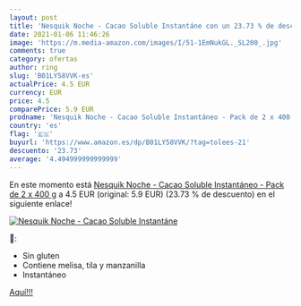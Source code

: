 ```yaml
---
layout: post
title: 'Nesquik Noche - Cacao Soluble Instantáne con un 23.73 % de descuento'
date: 2021-01-06 11:46:26
image: 'https://m.media-amazon.com/images/I/51-1EmNukGL._SL200_.jpg'
comments: true
category: ofertas
author: ring
slug: 'B01LY58VVK-es'
actualPrice: 4.5 EUR
currency: EUR
price: 4.5
comparePrice: 5.9 EUR
prodname: 'Nesquik Noche - Cacao Soluble Instantáneo - Pack de 2 x 400 g'
country: 'es'
flag: '🇪🇸'
buyurl: 'https://www.amazon.es/dp/B01LY58VVK/?tag=tolees-21'
descuento: '23.73'
average: '4.494999999999999'
---
```


En este momento está [Nesquik Noche - Cacao Soluble Instantáneo - Pack de 2 x 400 g](https://www.amazon.es/dp/B01LY58VVK/?tag=tolees-21) a 4.5 EUR (original: 5.9 EUR) (23.73 %  de descuento) en el siguiente enlace!

[![Nesquik Noche - Cacao Soluble Instantáne](https://m.media-amazon.com/images/I/51-1EmNukGL._SL200_.jpg)](https://www.amazon.es/dp/B01LY58VVK/?tag=tolees-21)

🔎:

- Sin gluten
- Contiene melisa, tila y manzanilla
- Instantáneo

[Aquí!!!](https://www.amazon.es/dp/B01LY58VVK/?tag=tolees-21)
